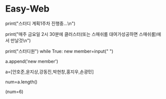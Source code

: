 # Easy-Web


print("스터디 계획1주차 진행중...\n")


print("매주 금요일 2시 30분에 클러스터(또는 스매쉬룸 대여가성공하면 스매쉬룸)에서 만날것\n")


print("스터디원")
while True:
  new member=input(" ")
  
  
  a.append('new member')
  
  
  a=[안호준,윤지상,강동진,박현창,홍지우,손광민]
  
  
  num=a.length()
  
  
  (num=6)
